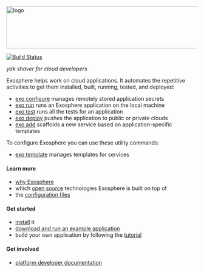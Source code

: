 <img src="documentation/logo.png" width="862" height="111" alt="logo">

[![Build Status](https://travis-ci.org/Originate/exosphere.svg?branch=master)](https://travis-ci.org/Originate/exosphere)

_yak shaver for cloud developers_

Exosphere helps work on cloud applications.
It automates the repetitive activities
to get them installed, built, running, tested, and deployed:

- [exo configure](documentation/commands/configure.md)
  manages remotely stored application secrets
- [exo run](documentation/commands/run.md)
  runs an Exosphere application on the local machine
- [exo test](documentation/commands/test.md)
  runs all the tests for an application
- [exo deploy](documentation/commands/deploy.md)
  pushes the application to public or private clouds
- [exo add](documentation/commands/add.md)
  scaffolds a new service based on application-specific templates

To configure Exosphere you can use these utility commands:
- [exo template](documentation/commands/template.md)
  manages templates for services


#### Learn more
* [why Exosphere](documentation/benefits.md)
* which [open source](documentation/open-source.md) technologies Exosphere is built on top of
* the [configuration files](website/config_files)


#### Get started
* [install](website/tutorial/part_1/03_installation.md) it
* [download and run an example application](website/example-apps.md)
* build your own application by following the [tutorial](website/tutorial)


#### Get involved
* [platform developer documentation](website/developers/developers.md)
